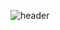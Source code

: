 ![header](https://capsule-render.vercel.app/api?type=soft&color=000000&height=300&section=header&text=hackintoanetwork&fontColor=FFFFFF&fontSize=70&animation=fadeIn)
